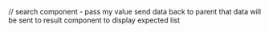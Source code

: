 // search component - pass my value
send data back to parent
that data will be sent to result component
to display expected list
